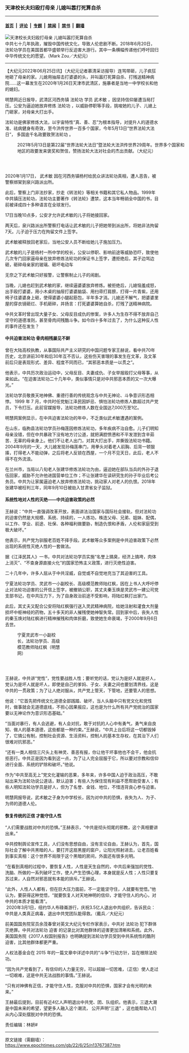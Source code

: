 ### 天津校长夫妇殴打母亲 儿媳叫嚣打死算自杀

---

#### [首页](../../../..?n13767387) &nbsp;|&nbsp; [评论](../../../../../epoch-comment?n13767387) &nbsp;|&nbsp; [专题](../../../../../epoch-special?n13767387) &nbsp;|&nbsp; [禁闻](../../../../../epoch-news?n13767387) &nbsp;|&nbsp; [禁书](../../../../../books?n13767387) &nbsp;|&nbsp; [翻墙](https://github.com/gfw-breaker/nogfw/blob/master/README.md?n13767387)


<div><img alt="天津校长夫妇殴打母亲 儿媳叫嚣打死算自杀" class="attachment-djy_600_400 size-djy_600_400 wp-post-image" src="https://i.epochtimes.com/assets/uploads/2022/06/id13767932-1802172328431749-600x400.jpeg"/>
<div class="caption">
 中共七十几年执政，摧毁中国传统文化，导致人伦悲剧不断。2018年6月20日，法轮功学员在美国首都华盛顿举行反迫害大游行。其中一条横幅传递他们呼吁回归中华传统文化的愿望。（Mark Zou／大纪元）
</div></div><hr/><div class="post_content" id="artbody" itemprop="articleBody">
 <!-- article content begin -->
 <p>
  【大纪元2022年06月25日讯】（大纪元记者慕清采访报导）连骂带砸，儿子疯狂地砸了母亲的家。儿媳用抽屉击打婆婆的头，并叫嚣打死算自杀、打残送精神病院……这一幕发生在2020年1月26日天津市武清区，施暴者是当地一中学校长和他的媳妇。
 </p>
 <p>
  明慧网近日报导，武清区河西务镇
  <ok href="https://www.epochtimes.com/gb/tag/%E6%B3%95%E8%BD%AE%E5%8A%9F.html">
   法轮功
  </ok>
  学员
  <ok href="https://www.epochtimes.com/gb/tag/%E6%AD%A6%E6%9C%AF%E6%95%8F.html">
   武术敏
  </ok>
  ，因坚持信仰屡遭当局打压。公安为逼迫她放弃修炼
  <ok href="https://www.epochtimes.com/gb/tag/%E6%B3%95%E8%BD%AE%E5%8A%9F.html">
   法轮功
  </ok>
  ，以威胁停职等手段，挑唆她的儿子、儿媳上门砸家，对母亲大打出手。
 </p>
 <p>
  法轮功是佛家修炼大法，以宇宙特性“真、善、忍”为根本指导，对提升人的道德水准、祛病健身有奇效，至今洪传世界一百多个国家，今年5月13日“世界法轮大法日”，
  <ok href="https://www.epochtimes.com/gb/22/5/17/n13739257.htm">
   多国逾千名政要致贺法轮功
  </ok>
  。
 </p>
 <figure aria-describedby="caption-attachment-13767404" class="wp-caption aligncenter" id="attachment_13767404" style="width: 560px">
  <ok href="https://i.epochtimes.com/assets/uploads/2022/06/id13767404-55418315_1620931503817.jpeg" target="_blank">
   <img alt="" class="wp-image-13767404" src="https://i.epochtimes.com/assets/uploads/2022/06/id13767404-55418315_1620931503817-600x400.jpeg"/>
  </ok>
  <br/><figcaption class="wp-caption-text" id="caption-attachment-13767404">
   2021年5月13日是第22届“世界法轮大法日”暨法轮大法洪传世界29周年。世界多个国家和地区的政要发来褒奖和贺信，赞扬法轮大法对社会的杰出贡献。（大纪元）
  </figcaption><br/>
 </figure><br/>
 <p>
  2020年1月17日，
  <ok href="https://www.epochtimes.com/gb/tag/%E6%AD%A6%E6%9C%AF%E6%95%8F.html">
   武术敏
  </ok>
  因在河西务镇杨村给民众讲法轮功真相，遭人恶告，被警察绑架到泉兴路派出所。
 </p>
 <p>
  此后，警察上门非法抄家，抄走《转法轮》等相关书籍和其它私人物品。1999年中共镇压法轮功，法轮功主要著作《转法轮》遭禁，这本当年畅销全中国的书，目前被译成四十多种语言在全球发行。
 </p>
 <p>
  17日当晚10点多，公安才允许武术敏的儿子将她接回家。
 </p>
 <p>
  两天后，泉兴路派出所警察打电话让武术敏的儿子把她带到派出所，将她非法拘留7天。儿子迫于压力在拘留文件上签字。
 </p>
 <p>
  武术敏被释放回老家后，当地公安人员不断给她儿子施加压力。
 </p>
 <p>
  武术敏的儿子是杨村一所中学的校长，公安以停职、影响前途等威胁恐吓，致使他几次专门回家逼母亲在放弃修炼法轮功的保证书上签字，遭拒绝后，其子边骂边砸，砸碎母亲家的玻璃、砸坏电动车
 </p>
 <p>
  无奈之下武术敏只好报警，让警察制止儿子的闹剧。
 </p>
 <p>
  当晚，儿媳也赶到武术敏的家，继续逼婆婆放弃修炼。被拒绝后，儿媳恼羞成怒，出手殴打婆婆，用小木桌的抽屉打婆婆脑袋、用扫帚打肩膀，打得一片青紫，还用椅子往婆婆身上砸，使得婆婆小腿起筋包，半年多才消。儿媳还不解气，把婆婆里屋的穿衣镜砸烂、手机砸碎，并扬言：打死婆婆算她自杀，打残了送精神病院。
 </p>
 <p>
  中共文革时曾出现大量子女、父母反目成仇的惨案，许多人为生存不得不放弃自己坚守的道德准则，甚至骨肉间残酷斗争。如今四十多年过去了，为什么这种反人性的事件还在发生？
 </p>
 <h4 class="p1">
  中共迫害法轮功 骨肉相残屡见不鲜
 </h4>
 <p>
  曾在大陆高校执教，从事国际共产主义研究的中国问题专家王赫说，看中共70年历史，北京讲前30年和后30年互不否认，这些伤天害理的事发生在文革，及文革前后只是表现形式、差异、程度不同而已，“其邪恶本质是一以贯之”。
 </p>
 <p>
  他表示，中共历次政治运动中，父母反目、夫妻成仇、子女举报殴打父母等事，从来如此。“在迫害法轮功二十几年中，类似事情只是对中共邪恶本质的又一次大曝光。”
 </p>
 <p class="p1">
  法轮功学员敬畏天地神佛、重德行善的传统观念与中共无神论、斗争意识形态相悖。
  <span class="s1">
   1999
  </span>
  年
  <span class="s1">
   7
  </span>
  月，中共时任党魁江泽民因妒忌、惧怕法轮功修炼人数超过共产党员，下令打压。此前官媒报导，法轮功修炼人数在全国达7,000万至1亿。
 </p>
 <p>
  明慧网案例显示，在中共迫害法轮功的年中，不乏类似武术敏遭遇的案例。
 </p>
 <p>
  在山东，临朐县法轮功学员孙梅莲因修炼法轮功，多年疾病不治自愈。儿子们明知母亲没错，但在中共暴政下没有地方讨公道，就把满腔愤懑和不平发泄到含辛茹苦、无辜的母亲身上。他们不让老人出门，对其大打出手，并撕毁法轮功书籍。2004年9月的一天，大儿媳发现孙梅莲串门，用拳头对着老人前胸、后背一顿狠揍，打得老人不能动弹，之后将老人反锁在西屋，一个月不见天日，此后，老人不得不在外流浪。
 </p>
 <p>
  在兰州市，当局以八旬老人张建华修炼法轮功为由，逼迫她在部队当兵的外孙子退伍回家，威胁不允许他进国营单位工作；不让张建华在读研究生的孙子毕业后考公务员。中共为让家属逼迫老人放弃修炼法轮功，挑动家人对老人的仇恨。2018年张建华被枉判三年，同年9月10日被劫入甘肃省女子监狱。
 </p>
 <h4 class="p1">
  系统性地对人性的灭绝——中共迫害政策的必然
 </h4>
 <p>
  王赫说：“中共一直强调改革开放，表面讲法治国家与国际社会接轨，但对法轮功的迫害仍然是大规模、系统、持续的，一人炼功，株连父母、兄弟、姐妹、配偶，以工作、学业、前途、社保、各种福利做要胁，制造仇恨和矛盾，人伦和家庭受到极大破坏。”
 </p>
 <p>
  他表示，共产党为驯服老百姓不择手段。武术敏等众多案例是中共迫害政策下必然出现的系统性灭绝人性的一套做法。
 </p>
 <p>
  据《江泽民其人》一书，中共对法轮功学员实施“名誉上搞臭，经济上搞垮，肉体上消灭”、“不查身源直接火化”的国家恐怖主义政策，进行灭绝性迫害。
 </p>
 <p>
  二十几年中，许多人屈从于中共淫威，自觉或不自觉地充当了其迫害的工具。
 </p>
 <p>
  宁夏法轮功学员、灵武市一小副校长、高级模范教师陆红枫，因在上书人大呼吁停止对法轮功迫害的公开信上签字，被撤销公职，其丈夫秦玉焕是灵武市一建公司党支部书记，在中共压力下，为了自身政治前途不受影响，将陆红枫打出家门。
 </p>
 <p>
  此后，其丈夫又配合公安将陆红枫强行送入灵武精神病院，给她注射和灌食大剂量损坏中枢神经的药物，五十多天的非人摧残使她神智失常。回到家中后，丧失人性的秦玉焕对陆红枫进行精神摧残和肉体折磨，致使她生命衰竭，于2000年9月6日去世。
 </p>
 <figure aria-describedby="caption-attachment-13767405" class="wp-caption aligncenter" id="attachment_13767405" style="width: 153px">
  <ok href="https://i.epochtimes.com/assets/uploads/2022/06/id13767405-2020-4-17-i085120_01.jpeg" target="_blank">
   <img alt="" class="wp-image-13767405" src="https://i.epochtimes.com/assets/uploads/2022/06/id13767405-2020-4-17-i085120_01.jpeg"/>
  </ok>
  <br/><figcaption class="wp-caption-text" id="caption-attachment-13767405">
   宁夏灵武市一小副校长，法轮功学员、高级模范教师陆红枫（明慧网）
  </figcaption><br/>
 </figure><br/>
 <p>
  王赫说，中共讲“党性”，党性要战胜人性；要听党的话，党认为是好人就是好人，党认为是坏人就是坏人，即使是自己的爹妈、子女、夫妻之间也要划清界线，这是中共的一贯政策；为了让人绝对服从，共产党上管天，下管地，还要管人的思想。
 </p>
 <p>
  他说：“它首先把传统文化道德全部践踏、破坏，当人头脑中只有党文化和党性时，做事就会无道德底线，不担心因果报应，这也是为什么所有共产党统治的国家要以无神论作为意识形态基础。”
 </p>
 <p>
  “当面对暴行，有人会逃避，有人会对抗，敢于对抗的人心中有勇气，勇气来自良知、做人的基本道德，这些都是一种约束。”王赫说，“中共上台后将这一切都毁掉了，它搞公有制，控制社会资源、生活资料，控制人的基本生存权，在其治下人们很难对抗邪恶。”
 </p>
 <p>
  “还有一类人相信三尺头上有神灵、善恶有报，你让他干坏事他也不会干，他会抗拒恶行。中共正是因为看到这一点，为了让人完全屈服于它，所以要对宗教和信仰进行全面、系统的铲除和破坏。”他说。
 </p>
 <p>
  作为“中共至高无上”党文化灌输的恶果，多年来，许多中国人迫于政治高压，不敢站出来为法轮功说公道话，默认迫害；有些人为保住现有利益不愿帮助受害人；有些人明知法轮功学员是好人，但为了名誉、金钱、地位，不惜违背良心参与迫害。
 </p>
 <p>
  明慧网报导说，武术敏之子身为中学校长，因为对中共的恐惧，丧失为人、为子、为师的道德人伦。
 </p>
 <h4 class="p1">
  恢复传统的正信 才能守住人性
 </h4>
 <p>
  “人们需要战胜对中共的恐惧。”王赫表示，“中共是彻头彻尾的邪教，这个真相要讲出来。”
 </p>
 <p>
  中共控制舆论宣传工具，人们没有思想自由，没有言论自由，王赫认为，首先，国际社会了解中共黑暗的人，要打开这扇黑屋的窗户，让阳光照射进去，让老百姓看到事实真相：这个世界不局限于这个黑暗的房间，外面还有很多光明。
 </p>
 <p>
  “在看到真相的过程中，要恢复人性，人性是天生自然的，中共后来强加的党性、洗脑、所做的一系列破坏工作，使人产生恐惧心理，本身就是反人性；人性只要复苏过来，人自然对邪恶就有本能的排斥。”王赫说。
 </p>
 <p>
  “此外，人性人人都有，但在巨大压力面前，不一定能坚守住，人就要有觉悟。”他认为，要获得这种觉悟，“就要恢复人对天地神明的信仰，才能守住人的内心，对中共的本质才能看清”。
  <br/>
  <ok href="https://i.epochtimes.com/assets/uploads/2022/06/id13767926-150376-450x300.jpeg">
   <img alt="" class="wp-image-13767926 aligncenter" src="https://i.epochtimes.com/assets/uploads/2022/06/id13767926-150376-450x300.jpeg"/>
  </ok>
  2020年3月1日，纽约华人布碌崙游行，庆祝3.5亿人退出中共组织，告诉民众：中共是人类真正病毒，退出中共党团队能得救。（戴兵／大纪元）
 </p>
 <p class="p1">
  前美国国务院官员余茂春曾对英文大纪元专栏作家表示，中共对
  <ok href="https://www.minghui.org/mh/glossary.html#1">
   <span class="s1">
    法轮功
   </span>
  </ok>
  犯下群体灭绝罪。中共对法轮功
  <ok href="https://www.minghui.org/mh/glossary.html#37">
   <span class="s1">
    迫害
   </span>
  </ok>
  的记录比对其他群体的迫害更加清晰和系统。此外，
  <span class="s2">
   美国国务院《2017人权国别报告》也明确提到法轮功学员受到中共系统性的酷刑迫害，比其他群体都更严重。
  </span>
 </p>
 <p class="p1">
  人权法基金会在
  <span class="s1">
   2015
  </span>
  年的一篇文章中详述中共的“斗争”行动方针，旨在根除法轮功。
 </p>
 <p class="p1">
  “因为共产党看到了，有信仰的人力量无穷，可以超越一切苦难，（正信）使人走过一切艰难，这是中共无法战胜的事情。”王赫说。
 </p>
 <p>
  “只有对神佛有正信，才能守住人性，克服对中共的恐惧，国家才会有光明的未来。”
 </p>
 <p>
  王赫最后提到，目前有近4亿人声明退出中共党、团、队组织。他表示，三退大潮是中国未来的希望，望更多人融入这个潮流，
  <ok href="https://tuidang.epochtimes.com/">
   公开声明“三退”
  </ok>
  ，这也能帮助人们从内心深处摆脱对中共的恐惧。
 </p>
 <p class="p1">
  责任编辑：林妍#
 </p>
 <!-- article content end -->
 <div id="below_article_ad">
 </div>
</div>


---

原文链接（需翻墙）：https://www.epochtimes.com/gb/22/6/25/n13767387.htm